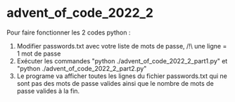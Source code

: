 # advent_of_code_2022_2
Pour faire fonctionner les 2 codes python :
1) Modifier passwords.txt avec votre liste de mots de passe, /!\ une ligne = 1 mot de passe
2) Exécuter les commandes "python ./advent_of_code_2022_2_part1.py" et "python ./advent_of_code_2022_2_part2.py"
3) Le programe va afficher toutes les lignes du fichier passwords.txt qui ne sont pas des mots de passe valides ainsi que le nombre de mots de passe valides à la fin.
